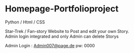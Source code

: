 # Homepage-Portfolioproject
Python / Html / CSS

Star-Trek / Fan-story Website to Post and edit your own Story.  
Admin login integrated and only Admin can delete Storys

Admin Login : Admin007@page.de   pw: 0000
